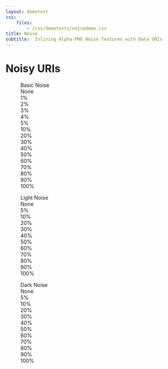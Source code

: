 ```yaml
---
layout: demotest
css:
    files:
        - /css/demotests/noisedemo.css
title: Noise
subtitle:  Inlining Alpha-PNG Noise Textures with Data URIs
---
```


Noisy URIs
==========

<figure id="figure5">
<figcaption>Basic Noise</figcaption>
<div><span>None</span></div>
<div><span>1%</span></div>
<div><span>2%</span></div>
<div><span>3%</span></div>
<div><span>4%</span></div>
<div><span>5%</span></div>
<div><span>10%</span></div>
<div><span>20%</span></div>
<div><span>30%</span></div>
<div><span>40%</span></div>
<div><span>50%</span></div>
<div><span>60%</span></div>
<div><span>70%</span></div>
<div><span>80%</span></div>
<div><span>90%</span></div>
<div><span>100%</span></div>
</figure>

<figure id="figure6">
<figcaption>Light Noise</figcaption>
<div><span>None</span></div>
<div><span>5%</span></div>
<div><span>10%</span></div>
<div><span>20%</span></div>
<div><span>30%</span></div>
<div><span>40%</span></div>
<div><span>50%</span></div>
<div><span>60%</span></div>
<div><span>70%</span></div>
<div><span>80%</span></div>
<div><span>90%</span></div>
<div><span>100%</span></div>
</figure>

<figure id="figure7">
<figcaption>Dark Noise</figcaption>
<div><span>None</span></div>
<div><span>5%</span></div>
<div><span>10%</span></div>
<div><span>20%</span></div>
<div><span>30%</span></div>
<div><span>40%</span></div>
<div><span>50%</span></div>
<div><span>60%</span></div>
<div><span>70%</span></div>
<div><span>80%</span></div>
<div><span>90%</span></div>
<div><span>100%</span></div>
</figure>
